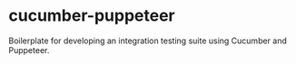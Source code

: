 # cucumber-puppeteer
Boilerplate for developing an integration testing suite using Cucumber and Puppeteer.

